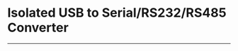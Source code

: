 # Isolated USB to Serial/RS232/RS485 Converter

------------------------------------------------------------------------------------------
 
 
